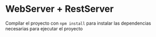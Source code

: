 # WebServer + RestServer

Compilar el proyecto con ```npm install``` para instalar las dependencias necesarias para ejecutar el proyecto